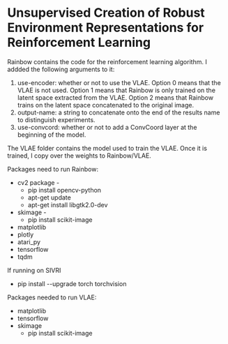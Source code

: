 # Unsupervised Creation of Robust Environment Representations for Reinforcement Learning

Rainbow contains the code for the reinforcement learning algorithm. I addded the following arguments to it:
1. use-encoder: whether or not to use the VLAE. Option 0 means that the VLAE is not used. Option 1 means that Rainbow is only trained on the latent space extracted from the VLAE. Option 2 means that Rainbow trains on the latent space concatenated to the original image.
2. output-name: a string to concatenate onto the end of the results name to distinguish experiments.
3. use-convcord: whether or not to add a ConvCoord layer at the beginning of the model.

The VLAE folder contains the model used to train the VLAE. Once it is trained, I copy over the weights to Rainbow/VLAE.

Packages need to run Rainbow:
* cv2 package - 
  * pip install opencv-python
  * apt-get update
  * apt-get install libgtk2.0-dev
* skimage -
	* pip install scikit-image
* matplotlib
* plotly
* atari_py
* tensorflow
* tqdm

If running on SIVRI
* pip install --upgrade torch torchvision

Packages needed to run VLAE:
* matplotlib
* tensorflow
* skimage
  * pip install scikit-image
